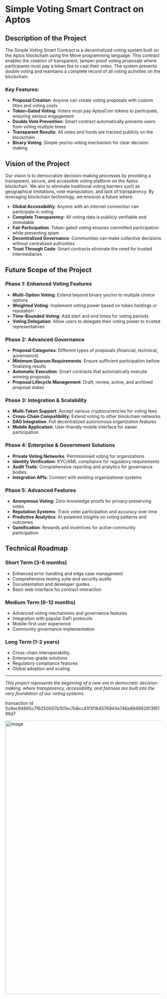 # Simple Voting Smart Contract on Aptos

## Description of the Project

The Simple Voting Smart Contract is a decentralized voting system built on the Aptos blockchain using the Move programming language. This contract enables the creation of transparent, tamper-proof voting proposals where participants must pay a token fee to cast their votes. The system prevents double voting and maintains a complete record of all voting activities on the blockchain.

### Key Features:
- **Proposal Creation**: Anyone can create voting proposals with custom titles and voting costs
- **Token-Gated Voting**: Voters must pay AptosCoin tokens to participate, ensuring serious engagement
- **Double Vote Prevention**: Smart contract automatically prevents users from voting multiple times
- **Transparent Results**: All votes and funds are tracked publicly on the blockchain
- **Binary Voting**: Simple yes/no voting mechanism for clear decision making

## Vision of the Project

Our vision is to democratize decision-making processes by providing a transparent, secure, and accessible voting platform on the Aptos blockchain. We aim to eliminate traditional voting barriers such as geographical limitations, vote manipulation, and lack of transparency. By leveraging blockchain technology, we envision a future where:

- **Global Accessibility**: Anyone with an internet connection can participate in voting
- **Complete Transparency**: All voting data is publicly verifiable and immutable
- **Fair Participation**: Token-gated voting ensures committed participation while preventing spam
- **Decentralized Governance**: Communities can make collective decisions without centralized authorities
- **Trust Through Code**: Smart contracts eliminate the need for trusted intermediaries

## Future Scope of the Project

### Phase 1: Enhanced Voting Features
- **Multi-Option Voting**: Extend beyond binary yes/no to multiple choice options
- **Weighted Voting**: Implement voting power based on token holdings or reputation
- **Time-Bounded Voting**: Add start and end times for voting periods
- **Voting Delegation**: Allow users to delegate their voting power to trusted representatives

### Phase 2: Advanced Governance
- **Proposal Categories**: Different types of proposals (financial, technical, governance)
- **Minimum Quorum Requirements**: Ensure sufficient participation before finalizing results
- **Automatic Execution**: Smart contracts that automatically execute winning proposals
- **Proposal Lifecycle Management**: Draft, review, active, and archived proposal states

### Phase 3: Integration & Scalability
- **Multi-Token Support**: Accept various cryptocurrencies for voting fees
- **Cross-Chain Compatibility**: Extend voting to other blockchain networks
- **DAO Integration**: Full decentralized autonomous organization features
- **Mobile Application**: User-friendly mobile interface for easier participation

### Phase 4: Enterprise & Government Solutions
- **Private Voting Networks**: Permissioned voting for organizations
- **Identity Verification**: KYC/AML compliance for regulatory requirements
- **Audit Trails**: Comprehensive reporting and analytics for governance bodies
- **Integration APIs**: Connect with existing organizational systems

### Phase 5: Advanced Features
- **Anonymous Voting**: Zero-knowledge proofs for privacy-preserving votes
- **Reputation Systems**: Track voter participation and accuracy over time
- **Predictive Analytics**: AI-powered insights on voting patterns and outcomes
- **Gamification**: Rewards and incentives for active community participation

## Technical Roadmap

### Short Term (3-6 months)
- Enhanced error handling and edge case management
- Comprehensive testing suite and security audits
- Documentation and developer guides
- Basic web interface for contract interaction

### Medium Term (6-12 months)
- Advanced voting mechanisms and governance features
- Integration with popular DeFi protocols
- Mobile-first user experience
- Community governance implementation

### Long Term (1-2 years)
- Cross-chain interoperability
- Enterprise-grade solutions
- Regulatory compliance features
- Global adoption and scaling

---

*This project represents the beginning of a new era in democratic decision-making, where transparency, accessibility, and fairness are built into the very foundation of our voting systems.*  

transaction id 0x9ec94865c7f6250007b107ec7b8cc41f3f164576940e746e894962913f6196d7

<img width="1889" height="877" alt="image" src="https://github.com/user-attachments/assets/68efa14c-f8bb-41cc-8ab4-5a0f3e138cdd" />
